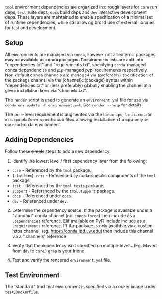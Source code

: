 `tmol` environment dependencies are organized into rough layers for `core`
run deps, `test` suite deps, `docs` build deps and `dev` interactive
development deps. These layers are maintained to enable specification of
a minimal set of runtime dependencies, while still allowing broad use of
external libraries for test and development.

## Setup

All environments are managed via `conda`, however not all external
packages may be available as conda packages. Requirements lists are split
into "dependencies.txt" and "requirements.txt", specifying `conda`-managed
conda dependencies and `pip`-managed pypi requirements respectively.
Non-default conda channels are managed via (preferably) specification of
the package channel via the {channel}::{package} syntax within
"dependencies.txt" or (less preferably) globally enabling the channel at
a given installation layer via "channels.txt".

The `render` script is used to generate an `environment.yml` file for use
via `conda env update -f environment.yml`. See `render --help` for
details.

The `core`-level requirement is augmented via the `linux.cpu`,
`linux.cuda` or `osx.cpu` platform-specific sub files, allowing
installation of a cpu-only or cpu-and-cuda environment.

## Adding Dependencies

Follow these ~~simple~~ steps to add a new dependency:

1. Identify the lowest level / first dependency layer from the following:

  * `core` - Referenced by the `tmol` package.
  * `{platform}.core` - Referenced by cuda-specific components of the
    `tmol` package.
  * `test` - Referenced by the `tmol.tests` package.
  * `support` - Referenced by the `tmol.support` package.
  * `docs` - Referenced under `docs`.
  * `dev`  - Referenced under `dev`.

2. Determine the dependency source. If the package is available under
   a "standard" conda channel (not `conda-forge`) then include as
   a `.dependencies` reference. Elif available on PyPI include include as
   a `.requirements` reference. Iff the package is only available via
   a custom https channel, (eg. https://conda.ipd.uw.edu) then include
   this channel via a ".channels" reference

3. Verify that the dependency isn't specified on multiple levels. (Eg.
   Moved from `dev` to `core`.) `grep` is your friend.

4. Test and verify the rendered `environment.yml` file.

## Test Environment

The "standard" tmol test environment is specified via a docker image under
`test/Dockerfile`. 
